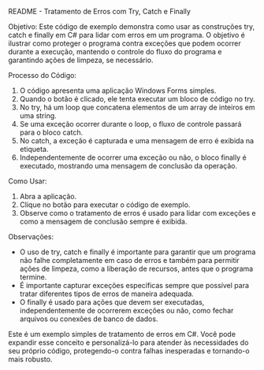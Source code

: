 README - Tratamento de Erros com Try, Catch e Finally

Objetivo:
Este código de exemplo demonstra como usar as construções try, catch e finally em C# para lidar com erros em um programa. O objetivo é ilustrar como proteger o programa contra exceções que podem ocorrer durante a execução, mantendo o controle do fluxo do programa e garantindo ações de limpeza, se necessário.

Processo do Código:
1. O código apresenta uma aplicação Windows Forms simples.
2. Quando o botão é clicado, ele tenta executar um bloco de código no try.
3. No try, há um loop que concatena elementos de um array de inteiros em uma string.
4. Se uma exceção ocorrer durante o loop, o fluxo de controle passará para o bloco catch.
5. No catch, a exceção é capturada e uma mensagem de erro é exibida na etiqueta.
6. Independentemente de ocorrer uma exceção ou não, o bloco finally é executado, mostrando uma mensagem de conclusão da operação.

Como Usar:
1. Abra a aplicação.
2. Clique no botão para executar o código de exemplo.
3. Observe como o tratamento de erros é usado para lidar com exceções e como a mensagem de conclusão sempre é exibida.

Observações:
- O uso de try, catch e finally é importante para garantir que um programa não falhe completamente em caso de erros e também para permitir ações de limpeza, como a liberação de recursos, antes que o programa termine.
- É importante capturar exceções específicas sempre que possível para tratar diferentes tipos de erros de maneira adequada.
- O finally é usado para ações que devem ser executadas, independentemente de ocorrerem exceções ou não, como fechar arquivos ou conexões de banco de dados.

Este é um exemplo simples de tratamento de erros em C#. Você pode expandir esse conceito e personalizá-lo para atender às necessidades do seu próprio código, protegendo-o contra falhas inesperadas e tornando-o mais robusto.
